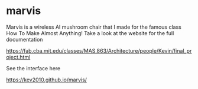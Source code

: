 # marvis
Marvis is a wireless AI mushroom chair that I made for the famous class How To Make Almost Anything! Take a look at the website for the full documentation

https://fab.cba.mit.edu/classes/MAS.863/Architecture/people/Kevin/final_project.html

See the interface here

https://kev2010.github.io/marvis/
